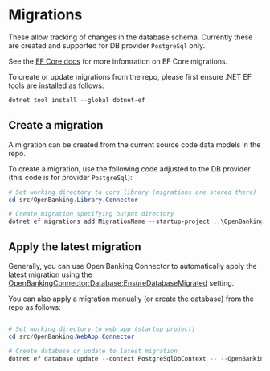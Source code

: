 # Migrations

These allow tracking of changes in the database schema. Currently these are created and supported for DB provider
`PostgreSql` only.

See the [EF Core docs](https://docs.microsoft.com/en-us/ef/core/managing-schemas/migrations/?tabs=dotnet-core-cli) for
more infomration on EF Core migrations.

To create or update migrations from the repo, please first ensure .NET EF tools are installed as follows:

```powershell
dotnet tool install --global dotnet-ef
```

## Create a migration

A migration can be created from the current source code data models in the repo.

To create a migration, use the following code adjusted to the DB provider (this code is for provider `PostgreSql`):

```powershell
# Set working directory to core library (migrations are stored there)
cd src/OpenBanking.Library.Connector

# Create migration specifying output directory
dotnet ef migrations add MigrationName --startup-project ..\OpenBanking.WebApp.Connector --context PostgreSqlDbContext --output-dir Migrations/PostgreSql -- --OpenBankingConnector:Database:Provider=PostgreSql

```

## Apply the latest migration

Generally, you can use Open Banking Connector to automatically apply the latest migration using
the [OpenBankingConnector:Database:EnsureDatabaseMigrated](../../../docs/configuration/database-settings.md) setting.

You can also apply a migration manually (or create the database) from the repo as follows:

```powershell

# Set working directory to web app (startup project)
cd src/OpenBanking.WebApp.Connector

# Create database or update to latest migration
dotnet ef database update --context PostgreSqlDbContext -- --OpenBankingConnector:Database:Provider=PostgreSql
```

